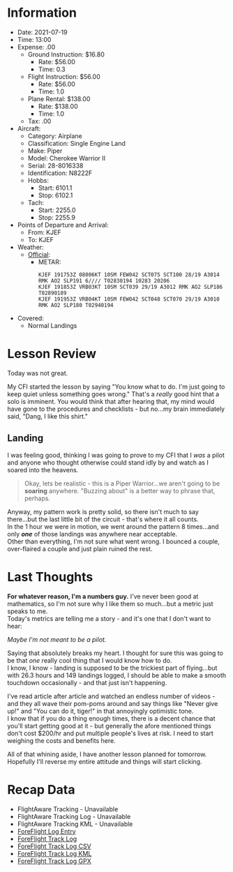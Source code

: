 # Information
- Date: 2021-07-19
- Time: 13:00
- Expense: .00
	- Ground Instruction: $16.80
		- Rate: $56.00
		- Time: 0.3
	- Flight Instruction: $56.00
		- Rate: $56.00
		- Time: 1.0
	- Plane Rental: $138.00
		- Rate: $138.00
		- Time: 1.0
	- Tax: .00
- Aircraft:
	- Category: Airplane
	- Classification: Single Engine Land
	- Make: Piper
	- Model: Cherokee Warrior II
	- Serial: 28-8016338
	- Identification: N8222F
	- Hobbs: 
		- Start: 6101.1
		- Stop: 6102.1
	- Tach: 
		- Start: 2255.0
		- Stop: 2255.9
- Points of Departure and Arrival:
	- From: KJEF
	- To: KJEF
- Weather:
	- [Official](http://aviationwxchartsarchive.com/product/metar):
		- METAR: 
			```
			KJEF 191753Z 08006KT 10SM FEW042 SCT075 SCT100 28/19 A3014 RMK AO2 SLP191 6//// T02830194 10283 20206
			KJEF 191853Z VRB03KT 10SM SCT039 29/19 A3012 RMK AO2 SLP186 T02890189
			KJEF 191953Z VRB04KT 10SM FEW042 SCT048 SCT070 29/19 A3010 RMK AO2 SLP180 T02940194
			```
- Covered:
	- Normal Landings
# Lesson Review
Today was not great.

My CFI started the lesson by saying "You know what to do. I'm just going to keep quiet unless something goes wrong."  That's a *really* good hint that a solo is imminent. You would think that after hearing that, my mind would have gone to the procedures and checklists - but no...my brain immediately said, "Dang, I like this shirt."
## Landing
I was feeling good, thinking I was going to prove to my CFI that I *was* a pilot and anyone who thought otherwise could stand idly by and watch as I soared into the heavens.
> Okay, lets be realistic - this is a Piper Warrior...we aren't going to be **soaring** anywhere. "Buzzing about" is a better way to phrase that, perhaps.

Anyway, my pattern work is pretty solid, so there isn't much to say there...but the last little bit of the circuit - that's where it all counts.<br />
In the 1 hour we were in motion, we went around the pattern 8 times...and only ***one*** of those landings was anywhere near acceptable.<br />
Other than everything, I'm not sure what went wrong.  I bounced a couple, over-flaired a couple and just plain ruined the rest.
# Last Thoughts
**For whatever reason, I'm a numbers guy.**
I've never been good at mathematics, so I'm not sure why I like them so much...but a metric just speaks to me.<br />
Today's metrics are telling me a story - and it's one that I don't want to hear:

*Maybe I'm not meant to be a pilot.*

Saying that absolutely breaks my heart.  I thought for sure this was going to be that *one* really cool thing that I would know how to do.<br />
I know, I know - landing is supposed to be the trickiest part of flying...but with 26.3 hours and 149 landings logged, I should be able to make a smooth touchdown occasionally - and that just isn't happening.

I've read article after article and watched an endless number of videos - and they all wave their pom-poms around and say things like "Never give up!" and "You can do it, tiger!" in that annoyingly optimistic tone.<br />
I know that if you do a thing enough times, there is a decent chance that you'll start getting good at it - but generally the afore mentioned things don't cost $200/hr and put multiple people's lives at risk. I need to start weighing the costs and benefits here.

All of that whining aside, I have another lesson planned for tomorrow.  Hopefully I'll reverse my entire attitude and things will start clicking.
# Recap Data
- FlightAware Tracking - Unavailable
- FlightAware Tracking Log - Unavailable
- FlightAware Tracking KML - Unavailable
- [ForeFlight Log Entry](https://plan.foreflight.com/summary/c754ae1ab66e461db826e76347be0323)
- [ForeFlight Track Log](https://plan.foreflight.com/s/track/8ADA9D69-7DCF-4F96-8BB7-FF18DEA377FE)
- [ForeFlight Track Log CSV](./supportData/2021-07-19.foreflight.tracklog.csv)
- [ForeFlight Track Log KML](./supportData/2021-07-19.foreflight.tracklog.kml)
- [ForeFlight Track Log GPX](./supportData/2021-07-19.foreflight.tracklog.gpx)